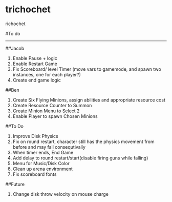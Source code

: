 # trichochet
richochet 

#To do

----------


##Jacob 
1. Enable Pause + logic
2. Enable Restart Game
3. Fix Scoreboard/ level Timer (move vars to gamemode, and spawn two instances, one for each player?)
4. Create end game logic


##Ben
1. Create Six Flying Minions, assign abilities and appropriate resource cost
2. Create Resource Counter to Summon
3. Create Minion Menu to Select 2
4. Enable Player to spawn Chosen Minions


##To Do
1.	Improve Disk Physics
2.	Fix on round restart, character still has the physics movement from before and may fall consequtivally
3.	When timer ends, End Game
4.	Add delay to round restart/start(disable firing guns while falling)
5.	Menu for Music/Disk Color
6.	Clean up arena environment
7.	Fix scoreboard fonts


##Future
1.  Change disk throw velocity on mouse charge
